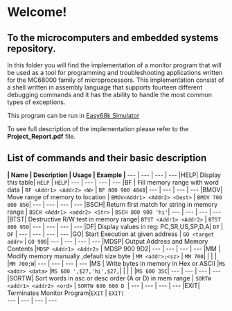 # Welcome!
## To the microcomputers and embedded systems repository.


In this folder you will find the implementation of a monitor program that will be used as a tool for programming and troubleshooting applications written for the MC68000 family of microprocessors. This implementation consist of a shell written in assembly language that supports fourteen different debugging commands and it has the ability to handle the most common types of exceptions.


This program can be run in [Easy68k Simulator](http://www.easy68k.com/)

To see full description of the implementation please refer to the **Project_Report.pdf** file.


## List of commands and their basic description
**| Name | Description | Usage | Example |**
--- | --- | --- | ---
|HELP| Display this table| `HELP` | `HELP`|
--- | --- | --- | ---
|BF | Fill memory range with word data | `BF <Addr1> <Addr2> <W>` | `BF 800 900 4848`|
--- | --- | --- | ---
|BMOV| Move range of memory to location | `BMOV<Addr1> <Addr2> <Dest>` | `BMOV 700 800 850`|
--- | --- | --- | ---
|BSCH| Return first match for string in memory range | `BSCH <Addr1> <addr2> <Str>` | `BSCH 800 900 'hi'`| 
--- | --- | --- | ---
|BTST| Destructive R/W test in memory range| `BTST <Addr1> <Addr2>` | `BTST 800 950`|
--- | --- | --- | ---
|DF| Display values in reg: PC,SR,US,SP,D,A| `DF` | `DF` |
--- | --- | --- | ---
|GO| Start Execution at given address | `GO <target addr>` | `GO 900`|
--- | --- | --- | ---
|MDSP| Output Address and Memory Contents |`MDSP <Addr1> <Addr2>` | MDSP 900 9D2|
--- | --- | --- | ---
|MM | Modify memory manually ,default size byte | `MM <addr>;<sz>` | `MM 700`|
|   |    |   |`MM 700;W`|
--- | --- | --- | ---
|MS | Write bytes in memory in Hex or ASCII |`MS <addr> <data>` |`MS 600 ',$27,'hi',$27,`|
|   |    |   |`MS 600 35C`|
--- | --- | --- | ---
|SORTW| Sort words in asc or desc order (A or D) in mem range | `SORTW <addr1> <addr2> <ord>` | `SORTW 600 600 D `|
--- | --- | --- | ---
|EXIT| Terminates Monitor Program|`EXIT` | `EXIT|`    
--- | --- | --- | ---

